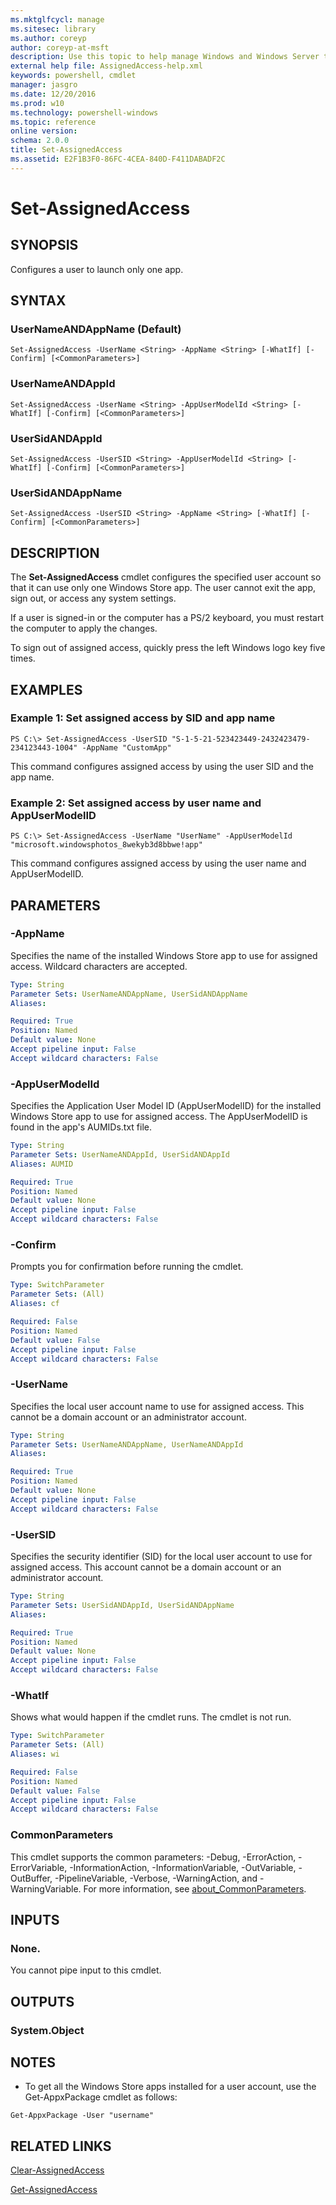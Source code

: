 ```yaml
---
ms.mktglfcycl: manage
ms.sitesec: library
ms.author: coreyp
author: coreyp-at-msft
description: Use this topic to help manage Windows and Windows Server technologies with Windows PowerShell.
external help file: AssignedAccess-help.xml
keywords: powershell, cmdlet
manager: jasgro
ms.date: 12/20/2016
ms.prod: w10
ms.technology: powershell-windows
ms.topic: reference
online version: 
schema: 2.0.0
title: Set-AssignedAccess
ms.assetid: E2F1B3F0-86FC-4CEA-840D-F411DABADF2C
---
```


# Set-AssignedAccess

## SYNOPSIS
Configures a user to launch only one app.

## SYNTAX

### UserNameANDAppName (Default)
```
Set-AssignedAccess -UserName <String> -AppName <String> [-WhatIf] [-Confirm] [<CommonParameters>]
```

### UserNameANDAppId
```
Set-AssignedAccess -UserName <String> -AppUserModelId <String> [-WhatIf] [-Confirm] [<CommonParameters>]
```

### UserSidANDAppId
```
Set-AssignedAccess -UserSID <String> -AppUserModelId <String> [-WhatIf] [-Confirm] [<CommonParameters>]
```

### UserSidANDAppName
```
Set-AssignedAccess -UserSID <String> -AppName <String> [-WhatIf] [-Confirm] [<CommonParameters>]
```

## DESCRIPTION
The **Set-AssignedAccess** cmdlet configures the specified user account so that it can use only one Windows Store app.
The user cannot exit the app, sign out, or access any system settings.

If a user is signed-in or the computer has a PS/2 keyboard, you must restart the computer to apply the changes.

To sign out of assigned access, quickly press the left Windows logo key five times.

## EXAMPLES

### Example 1: Set assigned access by SID and app name
```
PS C:\> Set-AssignedAccess -UserSID "S-1-5-21-523423449-2432423479-234123443-1004" -AppName "CustomApp"
```

This command configures assigned access by using the user SID and the app name.

### Example 2: Set assigned access by user name and AppUserModelID
```
PS C:\> Set-AssignedAccess -UserName "UserName" -AppUserModelId "microsoft.windowsphotos_8wekyb3d8bbwe!app"
```

This command configures assigned access by using the user name and AppUserModelID.

## PARAMETERS

### -AppName
Specifies the name of the installed Windows Store app to use for assigned access.
Wildcard characters are accepted.

```yaml
Type: String
Parameter Sets: UserNameANDAppName, UserSidANDAppName
Aliases: 

Required: True
Position: Named
Default value: None
Accept pipeline input: False
Accept wildcard characters: False
```

### -AppUserModelId
Specifies the Application User Model ID (AppUserModelID) for the installed Windows Store app to use for assigned access.
The AppUserModelID is found in the app's AUMIDs.txt file.

```yaml
Type: String
Parameter Sets: UserNameANDAppId, UserSidANDAppId
Aliases: AUMID

Required: True
Position: Named
Default value: None
Accept pipeline input: False
Accept wildcard characters: False
```

### -Confirm
Prompts you for confirmation before running the cmdlet.

```yaml
Type: SwitchParameter
Parameter Sets: (All)
Aliases: cf

Required: False
Position: Named
Default value: False
Accept pipeline input: False
Accept wildcard characters: False
```

### -UserName
Specifies the local user account name to use for assigned access.
This cannot be a domain account or an administrator account.

```yaml
Type: String
Parameter Sets: UserNameANDAppName, UserNameANDAppId
Aliases: 

Required: True
Position: Named
Default value: None
Accept pipeline input: False
Accept wildcard characters: False
```

### -UserSID
Specifies the security identifier (SID) for the local user account to use for assigned access.
This account cannot be a domain account or an administrator account.

```yaml
Type: String
Parameter Sets: UserSidANDAppId, UserSidANDAppName
Aliases: 

Required: True
Position: Named
Default value: None
Accept pipeline input: False
Accept wildcard characters: False
```

### -WhatIf
Shows what would happen if the cmdlet runs.
The cmdlet is not run.

```yaml
Type: SwitchParameter
Parameter Sets: (All)
Aliases: wi

Required: False
Position: Named
Default value: False
Accept pipeline input: False
Accept wildcard characters: False
```

### CommonParameters
This cmdlet supports the common parameters: -Debug, -ErrorAction, -ErrorVariable, -InformationAction, -InformationVariable, -OutVariable, -OutBuffer, -PipelineVariable, -Verbose, -WarningAction, and -WarningVariable. For more information, see [about_CommonParameters](http://go.microsoft.com/fwlink/?LinkID=113216).

## INPUTS

### None.
You cannot pipe input to this cmdlet.

## OUTPUTS

### System.Object

## NOTES
* To get all the Windows Store apps installed for a user account, use the Get-AppxPackage cmdlet as follows:

`Get-AppxPackage -User "username"`

## RELATED LINKS

[Clear-AssignedAccess](./clear-assignedaccess.md)

[Get-AssignedAccess](./get-assignedaccess.md)


